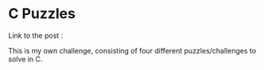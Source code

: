 C Puzzles
=========

Link to the post :

This is my own challenge, consisting of four different puzzles/challenges to solve in C.
